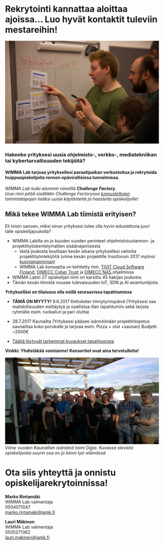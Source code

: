 # Rekrytointi kannattaa aloittaa ajoissa... Luo hyvät kontaktit tuleviin mestareihin!

![](img/IMG_4737.jpg)

### Hakeeko yrityksesi uusia ohjelmisto-, verkko-, mediatekniikan tai kyberturvallisuuden tekijöitä?  

#### WIMMA Lab tarjoaa yrityksellesi paraatipaikan verkostoitua ja rekrytoida huippuopiskelijoita rennon epävirallisissa tunnelmissa.


_WIMMA Lab kulki aiemmin nimelllä __Challenge Factory__.  
Uusi nimi pitää sisällään Challenge Factoryssa [tunnustettujen](http://laurimakinen.com/honorable-mention-challenge-factory/) toimintatapojen lisäksi uusia käytänteitä ja haasteita opiskelijoille!_

## Mikä tekee WIMMA Lab tiimistä erityisen?

Eli toisin sanoen, miksi sinun yrityksesi tulee olla hyvin edustettuna juuri tälle opiskelijajoukolla?
* WIMMA Labilla on jo kuuden vuoden perinteet ohjelmistotuotannon- ja projektityöskentelymallien sisäänajamisesta
  * tästä joukosta koulitaan kesän aikana yrityksellesi valmiita projektityöntekijöitä (viime kesän projektille Inssiforum 2017 myönsi [kunniamaininnan](http://laurimakinen.com/honorable-mention-challenge-factory/))
  * WIMMA Lab konseptia on kehitetty mm. [TIVIT Cloud Software Finland](https://www.youtube.com/watch?v=NLr-loPmI1c), [DIMECC Cyber Trust](http://cybertrust.fi/) ja [DIMECC N4S ](http://www.n4s.fi/en/) ohjelmissa
* WIMMA Labin 27 opiskelijan tiimi on karsittu 45 hakijan joukosta
* Tämän kesän tiimistä nousee tulevaisuuden IoT, SDN ja AI asiantuntijoita

**Yritykselläsi on tilaisuus olla esillä seuraavissa tapahtumissa**

* **TÄMÄ ON MYYTY!** 9.6.2017 Kettuketer tiimiytymispäivä (Yrityksesi saa mahdollisuuden esittäytyä ja osallistua illan tapahtumiin sekä tarjota ryhmälle esim. ruokailun ja pari olutta)

* 28.7.2017 Kaunailta (Yrityksesi pääsee isännöimään projektinlopetus saunailtaa koko porukalle ja tarjoaa esim. Pizza + olut +saunan) Budjetti ~2000€

* [Täältä löytyvät tarkemmat kuvaukset tapahtumista](info-kesatapahtumat)

**Vinkki: Yhdistäkää voimianne! Konsortiot ovat aina tervetulleita!**


![](img/digia.jpg)  
_Viime vuoden Kaunaillan isäntänä toimi Digia. Kuvassa olevista opiskelijoista suurin osa on jo kiinni työ-elämässä_

# Ota siis yhteyttä ja onnistu opiskelijarekrytoinnissa!

__Marko Rintamäki__  
WIMMA Lab valmentaja  
0504071047  
marko.rintamaki@jamk.fi  


__Lauri Mäkinen__  
WIMMA Lab valmentaja  
0505271362  
lauri.makinen@jamk.fi  
